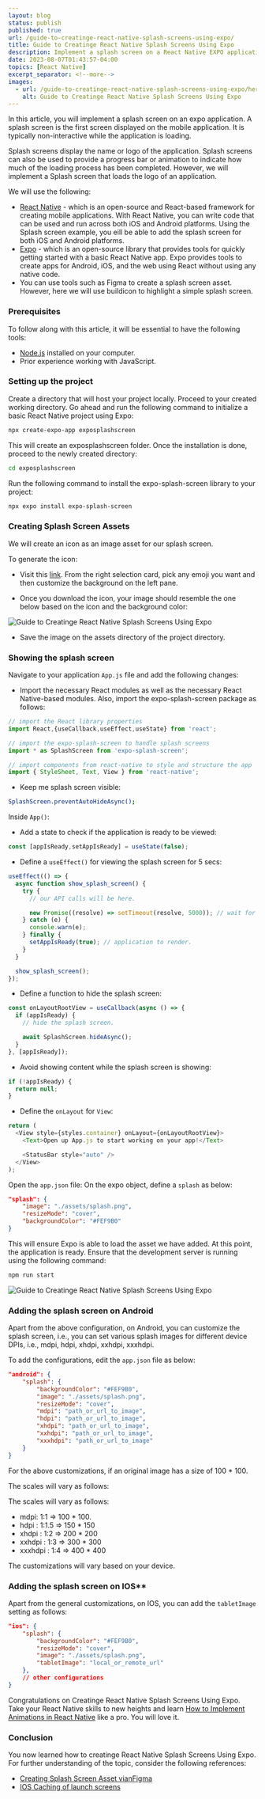 ```yaml
---
layout: blog
status: publish
published: true
url: /guide-to-creatinge-react-native-splash-screens-using-expo/
title: Guide to Creatinge React Native Splash Screens Using Expo
description: Implement a splash screen on a React Native EXPO application. LIKE A PRO. You will will implement a Splash screen loading the logo of a React Native app.
date: 2023-08-07T01:43:57-04:00
topics: [React Native]
excerpt_separator: <!--more-->
images:
  - url: /guide-to-creatinge-react-native-splash-screens-using-expo/hero.jpg
    alt: Guide to Creatinge React Native Splash Screens Using Expo
---
```


In this article, you will implement a splash screen on an expo application. A splash screen is the first screen displayed on the mobile application. It is typically non-interactive while the application is loading.

Splash screens display the name or logo of the application. Splash screens can also be used to provide a progress bar or animation to indicate how much of the loading process has been completed. However, we will implement a Splash screen that loads the logo of an application.
<!--more-->

We will use the following:

- [React Native](https://reactnative.dev/) - which is an open-source and React-based framework for creating mobile applications. With React Native, you can write code that can be used and run across both iOS and Android platforms. Using the Splash screen example, you eill be able to add the splash screen for both iOS and Android platforms.
- [Expo](https://docs.expo.dev/) - which is an open-source library that provides tools for quickly getting started with a basic React Native app. Expo provides tools to create apps for Android, iOS, and the web using React without using any native code.
- You can use tools such as Figma to create a splash screen asset. However, here we will use buildicon to highlight a simple splash screen.

### **Prerequisites**

To follow along with this article, it will be essential to have the following tools:

- [Node.js](https://nodejs.org/en/) installed on your computer.
- Prior experience working with JavaScript.

### **Setting up the project**

Create a directory that will host your project locally. Proceed to your created working directory. Go ahead and run the following command to initialize a basic React Native project using Expo:

```bash
npx create-expo-app exposplashscreen
```

This will create an exposplashscreen folder. Once the installation is done, proceed to the newly created directory:

```bash
cd exposplashscreen
```

Run the following command to install the expo-splash-screen library to your project:

```bash
npx expo install expo-splash-screen
```

### **Creating Splash Screen Assets**

We will create an icon as an image asset for our splash screen.

To generate the icon:

- Visit this [link](https://buildicon.netlify.app/). From the right selection card, pick any emoji you want and then customize the background on the left pane.

- Once you download the icon, your image should resemble the one below based on the icon and the background color:

![Guide to Creatinge React Native Splash Screens Using Expo](/guide-to-creatinge-react-native-splash-screens-using-expo/image2.png)

-  Save the image on the assets directory of the project directory.

### **Showing the splash screen**

Navigate to your application `App.js` file and add the following changes:

- Import the necessary React modules as well as the necessary React Native-based modules. Also, import the expo-splash-screen package as follows:

```js
// import the React library properties
import React,{useCallback,useEffect,useState} from 'react';

// import the expo-splash-screen to handle splash screens
import * as SplashScreen from 'expo-splash-screen';

// import components from react-native to style and structure the app
import { StyleSheet, Text, View } from 'react-native';
```

- Keep me splash screen visible:

```bash
SplashScreen.preventAutoHideAsync();
```

Inside `App()`:

- Add a state to check if the application is ready to be viewed:

```js
const [appIsReady,setAppIsReady] = useState(false);
```

-  Define a `useEffect()` for viewing the splash screen for 5 secs:

```js
useEffect(() => {
  async function show_splash_screen() {
    try {
      // our API calls will be here.

      new Promise((resolve) => setTimeout(resolve, 5000)); // wait for 5 secs
    } catch (e) {
      console.warn(e);
    } finally {
      setAppIsReady(true); // application to render.
    }
  }

  show_splash_screen();
});
```

- Define a function to hide the splash screen:

```js
const onLayoutRootView = useCallback(async () => {
  if (appIsReady) {
    // hide the splash screen.

    await SplashScreen.hideAsync();
  }
}, [appIsReady]);
```

- Avoid showing content while the splash screen is showing:

```js
if (!appIsReady) {
  return null;
}
```

-   Define the `onLayout` for `View`:

```js
return (
  <View style={styles.container} onLayout={onLayoutRootView}>
    <Text>Open up App.js to start working on your app!</Text>

    <StatusBar style="auto" />
  </View>
);

```

Open the `app.json` file: On the expo object, define a `splash` as below:

```json
"splash": {
    "image": "./assets/splash.png",
    "resizeMode": "cover",
    "backgroundColor": "#FEF9B0"    
}
```

This will ensure Expo is able to load the asset we have added. At this point, the application is ready. Ensure that the development server is running using the following command:

```bash
npm run start
```

![Guide to Creatinge React Native Splash Screens Using Expo](/guide-to-creatinge-react-native-splash-screens-using-expo/image2.png)

### Adding the splash screen on Android

Apart from the above configuration, on Android, you can customize the splash screen, i.e., you can set various splash images for different device DPIs, i.e., mdpi, hdpi, xhdpi, xxhdpi, xxxhdpi.

To add the configurations, edit the `app.json` file as below:

```json
"android": {
    "splash": {
        "backgroundColor": "#FEF9B0",
        "image": "./assets/splash.png",
        "resizeMode": "cover",
        "mdpi": "path_or_url_to_image",
        "hdpi": "path_or_url_to_image",
        "xhdpi": "path_or_url_to_image",
        "xxhdpi": "path_or_url_to_image",
        "xxxhdpi": "path_or_url_to_image"
    }
}
```

For the above customizations, if an original image has a size of 100 * 100.

The scales will vary as follows:

The scales will vary as follows:

- mdpi: 1:1 => 100 * 100.
- hdpi : 1:1.5 => 150 * 150
- xhdpi : 1:2 => 200 * 200
- xxhdpi : 1:3 => 300 * 300
- xxxhdpi : 1:4 => 400 * 400

The customizations will vary based on your device.

### Adding the splash screen on IOS**

Apart from the general customizations, on IOS, you can add the `tabletImage` setting as follows:


```json
"ios": {
    "splash": {
        "backgroundColor": "#FEF9B0",
        "resizeMode": "cover",
        "image": "./assets/splash.png",
        "tabletImage": "local_or_remote_url"
    },
    // other configurations
}
```

Congratulations on Creatinge React Native Splash Screens Using Expo. Take your React Native skills to new heights and learn [How to Implement Animations in React Native](https://guruspedia.com/how-to-implement-animations-in-react-native/) like a pro. You will love it.

### Conclusion

You now learned how to creatinge React Native Splash Screens Using Expo. For further understanding of the topic, consider the following references:

-   [Creating Splash Screen Asset vianFigma](https://www.youtube.com/watch?v=QSNkU7v0MPc&t=1s&ab_channel=Expo)
-   [IOS Caching of launch screens](https://docs.expo.dev/guides/splash-screens/#ios-caching)
